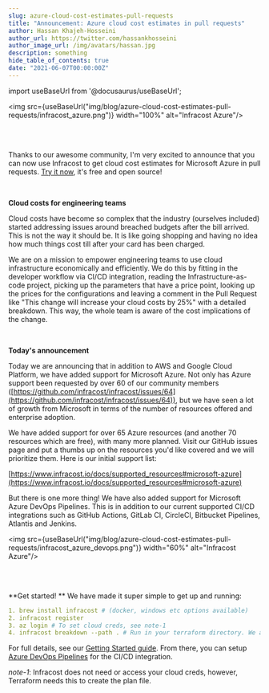 ```yaml
---
slug: azure-cloud-cost-estimates-pull-requests
title: "Announcement: Azure cloud cost estimates in pull requests"
author: Hassan Khajeh-Hosseini
author_url: https://twitter.com/hassankhosseini
author_image_url: /img/avatars/hassan.jpg
description: something
hide_table_of_contents: true
date: "2021-06-07T00:00:00Z"
---
```


import useBaseUrl from '@docusaurus/useBaseUrl';

<img src={useBaseUrl("img/blog/azure-cloud-cost-estimates-pull-requests/infracost_azure.png")} width="100%" alt="Infracost Azure"/>

<br/><br/>

Thanks to our awesome community, I'm very excited to announce that you can now use Infracost to get cloud cost estimates for Microsoft Azure in pull requests. [Try it now](https://www.infracost.io/docs/), it's free and open source!

<br/>

**Cloud costs for engineering teams**

Cloud costs have become so complex that the industry (ourselves included) started addressing issues around breached budgets after the bill arrived. This is not the way it should be. It is like going shopping and having no idea how much things cost till after your card has been charged.

We are on a mission to empower engineering teams to use cloud infrastructure economically and efficiently. We do this by fitting in the developer workflow via CI/CD integration, reading the Infrastructure-as-code project, picking up the parameters that have a price point, looking up the prices for the configurations and leaving a comment in the Pull Request like "This change will increase your cloud costs by 25%" with a detailed breakdown. This way, the whole team is aware of the cost implications of the change.

<br/>

**Today's announcement**

Today we are announcing that in addition to AWS and Google Cloud Platform, we have added support for Microsoft Azure. Not only has Azure support been requested by over 60 of our community members ([https://github.com/infracost/infracost/issues/64](https://github.com/infracost/infracost/issues/64)), but we have seen a lot of growth from Microsoft in terms of the number of resources offered and enterprise adoption.

We have added support for over 65 Azure resources (and another 70 resources which are free), with many more planned. Visit our GitHub issues page and put a thumbs up on the resources you'd like covered and we will prioritize them. Here is our initial support list:

[https://www.infracost.io/docs/supported_resources#microsoft-azure](https://www.infracost.io/docs/supported_resources#microsoft-azure)

But there is one more thing! We have also added support for Microsoft Azure DevOps Pipelines. This is in addition to our current supported CI/CD integrations such as GitHub Actions, GitLab CI, CircleCI, Bitbucket Pipelines, Atlantis and Jenkins.

<img src={useBaseUrl("img/blog/azure-cloud-cost-estimates-pull-requests/infracost_azure_devops.png")} width="60%" alt="Infracost Azure"/>

<br/><br/>

**Get started! ** We have made it super simple to get up and running:
```yml
1. brew install infracost # (docker, windows etc options available)
2. infracost register
3. az login # To set cloud creds, see note-1
4. infracost breakdown --path . # Run in your terraform directory. We also have an example Azure terraform file you can use to try it out.
```
For full details, see our [Getting Started guide](https://www.infracost.io/docs/). From there, you can setup [Azure DevOps Pipelines](https://www.infracost.io/docs/integrations/cicd#azure-devops) for the CI/CD integration.

*note-1*: Infracost does not need or access your cloud creds, however, Terraform needs this to create the plan file.
